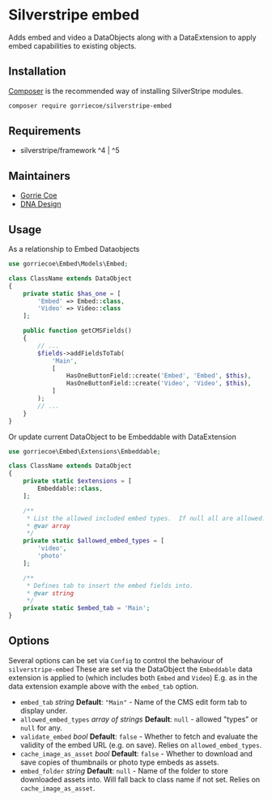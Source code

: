 # Silverstripe embed

Adds embed and video a DataObjects along with a DataExtension to apply embed capabilities to existing objects.

## Installation

[Composer](https://getcomposer.org/) is the recommended way of installing SilverStripe modules.

```sh
composer require gorriecoe/silverstripe-embed
```

## Requirements

- silverstripe/framework ^4 | ^5

## Maintainers

- [Gorrie Coe](https://github.com/gorriecoe)
- [DNA Design](https://www.dna.co.nz)

## Usage

As a relationship to Embed Dataobjects

```php
use gorriecoe\Embed\Models\Embed;

class ClassName extends DataObject
{
    private static $has_one = [
        'Embed' => Embed::class,
        'Video' => Video::class
    ];

    public function getCMSFields()
    {
        // ...
        $fields->addFieldsToTab(
            'Main',
            [
                HasOneButtonField::create('Embed', 'Embed', $this),
                HasOneButtonField::create('Video', 'Video', $this),
            ]
        );
        // ...
    }
}

```

Or update current DataObject to be Embeddable with DataExtension

```php
use gorriecoe\Embed\Extensions\Embeddable;

class ClassName extends DataObject
{
    private static $extensions = [
        Embeddable::class,
    ];

    /**
     * List the allowed included embed types.  If null all are allowed.
     * @var array
     */
    private static $allowed_embed_types = [
        'video',
        'photo'
    ];

    /**
     * Defines tab to insert the embed fields into.
     * @var string
     */
    private static $embed_tab = 'Main';
}

```

## Options

Several options can be set via `Config` to control the behaviour of `silverstripe-embed`
These are set via the DataObject the `Embeddable` data extension is applied to (which includes both `Embed` and `Video`)
E.g. as in the data extension example above with the `embed_tab` option.

- `embed_tab` _string_ **Default**: `"Main"` - Name of the CMS edit form tab to display under.
- `allowed_embed_types` _array of strings_ **Default**: `null` - allowed "types" or `null` for any.
- `validate_embed` _bool_ **Default**: `false` - Whether to fetch and evaluate the validity of the embed URL (e.g. on save). Relies on `allowed_embed_types`.
- `cache_image_as_asset` _bool_ **Default**: `false` - Whether to download and save copies of thumbnails or photo type embeds as assets.
- `embed_folder` _string_ **Default**: `null` - Name of the folder to store downloaded assets into. Will fall back to class name if not set. Relies on `cache_image_as_asset`.
